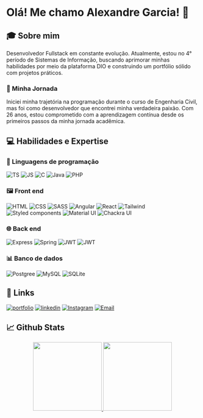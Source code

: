 # Olá! Me chamo Alexandre Garcia! 👋

## 🎓 Sobre mim
Desenvolvedor Fullstack em constante evolução. Atualmente, estou no 4° período de Sistemas de Informação, buscando aprimorar minhas habilidades por meio da plataforma DIO e construindo um portfólio sólido com projetos práticos.

### 🚀 Minha Jornada 
Iniciei minha trajetória na programação durante o curso de Engenharia Civil, mas foi como desenvolvedor que encontrei minha verdadeira paixão. Com 26 anos, estou comprometido com a aprendizagem contínua desde os primeiros passos da minha jornada acadêmica.

## 💻 Habilidades e Expertise 
### 🔧 Linguagens de programação
![TS](https://img.shields.io/badge/TypeScript-007ACC?style=for-the-badge&logo=typescript&logoColor=white)
![JS](https://img.shields.io/badge/JavaScript-F7DF1E?style=for-the-badge&logo=javascript&logoColor=black)
![C](https://img.shields.io/badge/C-00599C?style=for-the-badge&logo=c&logoColor=white)
![Java](https://img.shields.io/badge/Java-ED8B00?style=for-the-badge&logo=openjdk&logoColor=white)
![PHP](https://img.shields.io/badge/PHP-777BB4?style=for-the-badge&logo=php&logoColor=white)

### 🖼️ Front end
![HTML](https://img.shields.io/badge/HTML5-E34F26?style=for-the-badge&logo=html5&logoColor=white)
![CSS](https://img.shields.io/badge/CSS3-1572B6?style=for-the-badge&logo=css3&logoColor=white)
![SASS](https://img.shields.io/badge/Sass-CC6699?style=for-the-badge&logo=sass&logoColor=white)
![Angular](https://img.shields.io/badge/Angular-DD0031?style=for-the-badge&logo=angular&logoColor=white)
![React](https://img.shields.io/badge/React-20232A?style=for-the-badge&logo=react&logoColor=61DAFB)
![Tailwind](https://img.shields.io/badge/Tailwind_CSS-38B2AC?style=for-the-badge&logo=tailwind-css&logoColor=white)
![Styled components](https://img.shields.io/badge/styled--components-DB7093?style=for-the-badge&logo=styled-components&logoColor=white)
![Material UI](https://img.shields.io/badge/Material--UI-0081CB?style=for-the-badge&logo=material-ui&logoColor=white)
![Chackra UI](https://shields.io/badge/chakra--ui-0081CB?logo=chakraui&style=for-the-badge&logoColor=white)

### 🌐 Back end
![Express](https://img.shields.io/badge/Express.js-404D59?style=for-the-badge)
![Spring](https://img.shields.io/badge/Spring-6DB33F?style=for-the-badge&logo=spring&logoColor=white)
![JWT](https://img.shields.io/badge/json%20web%20tokens-323330?style=for-the-badge&logo=json-web-tokens&logoColor=pink)
![JWT](https://img.shields.io/badge/TypeORM-20232A?style=for-the-badge&logo=TypeORM)

### 📊 Banco de dados
![Postgree](https://img.shields.io/badge/PostgreSQL-316192?style=for-the-badge&logo=postgresql&logoColor=whit)
![MySQL](https://img.shields.io/badge/MySQL-00000F?style=for-the-badge&logo=mysql&logoColor=white)
![SQLite](https://img.shields.io/badge/SQLite-07405E?style=for-the-badge&logo=sqlite&logoColor=white)

## 🔗 Links
[![portfolio](https://img.shields.io/badge/my_portfolio-000?style=for-the-badge&logo=ko-fi&logoColor=white)](https://portfolio-aleexgarcia.netlify.app/)
[![linkedin](https://img.shields.io/badge/linkedin-0A66C2?style=for-the-badge&logo=linkedin&logoColor=white)](https://www.linkedin.com/in/aleexgarcia/)
[![Instagram](https://img.shields.io/badge/Instagram-E4405F?style=for-the-badge&logo=instagram&logoColor=white)](https://www.instagram.com/aleeh.garcia/)
[![Email](https://img.shields.io/badge/Email-000?style=for-the-badge&logo=gmail&logoColor=white)](mailto:alexandre_augusto_garcia@hotmail.com)

## 📈 Github Stats
<div align="center">
  <a href="https://github.com/AleexGarcia">
  <img height="180em" src="https://github-readme-stats.vercel.app/api/top-langs/?username=AleexGarcia&layout=compact&langs_count=7&theme=blue-green"/>
  <img height="180em" src="https://github-readme-stats.vercel.app/api?username=aleexgarcia&theme=blue-green"/>
</div>
